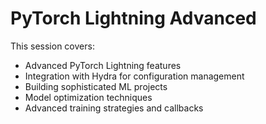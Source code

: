 # PyTorch Lightning Advanced

This session covers:
- Advanced PyTorch Lightning features
- Integration with Hydra for configuration management
- Building sophisticated ML projects
- Model optimization techniques
- Advanced training strategies and callbacks
